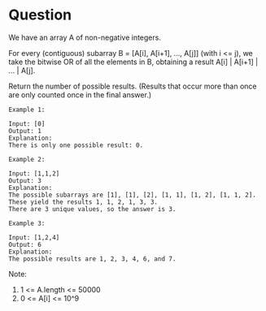 <h1>Question</h1>

We have an array A of non-negative integers.

For every (contiguous) subarray B = [A[i], A[i+1], ..., A[j]] (with i <= j), we take the bitwise OR of all the elements in B, obtaining a result A[i] | A[i+1] | ... | A[j].

Return the number of possible results.  (Results that occur more than once are only counted once in the final answer.)

 
```
Example 1:

Input: [0]
Output: 1
Explanation: 
There is only one possible result: 0.

Example 2:

Input: [1,1,2]
Output: 3
Explanation: 
The possible subarrays are [1], [1], [2], [1, 1], [1, 2], [1, 1, 2].
These yield the results 1, 1, 2, 1, 3, 3.
There are 3 unique values, so the answer is 3.

Example 3:

Input: [1,2,4]
Output: 6
Explanation: 
The possible results are 1, 2, 3, 4, 6, and 7.
```
 

Note:

1) 1 <= A.length <= 50000
2) 0 <= A[i] <= 10^9


